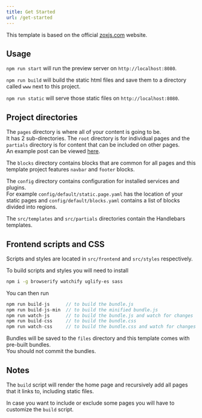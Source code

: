 ```yaml
---
title: Get Started
url: /get-started
---
```


This template is based on the official [zoxjs.com](http://zoxjs.com/) website.

## Usage

`npm run start` will run the preview server on `http://localhost:8080`.

`npm run build` will build the static html files
and save them to a directory called `www` next to this project.

`npm run static` will serve those static files on `http://localhost:8080`.

## Project directories

The `pages` directory is where all of your content is going to be.  
It has 2 sub-directories.
The `root` directory is for individual pages
and the `partials` directory is for content that can be included on other pages.  
An example post can be viewed [here](/blog/first-post).

The `blocks` directory contains blocks that are common for all pages
and this template project features `navbar` and `footer` blocks.

The `config` directory contains configuration for installed services and plugins.  
For example `config/default/static.page.yaml` has the location of your static pages
and `config/default/blocks.yaml` contains a list of blocks divided into regions.  

The `src/templates` and `src/partials` directories contain the Handlebars templates.

## Frontend scripts and CSS

Scripts and styles are located in `src/frontend` and `src/styles` respectively.

To build scripts and styles you will need to install

```bash
npm i -g browserify watchify uglify-es sass
```

You can then run

```js
npm run build-js      // to build the bundle.js
npm run build-js-min  // to build the minified bundle.js
npm run watch-js      // to build the bundle.js and watch for changes
npm run build-css     // to build the bundle.css
npm run watch-css     // to build the bundle.css and watch for changes
```

Bundles will be saved to the `files` directory and this template comes with pre-built bundles.  
You should not commit the bundles.

## Notes

The `build` script will render the home page
and recursively add all pages that it links to,
including static files.

In case you want to include or exclude some pages
you will have to customize the `build` script.
